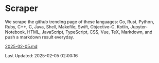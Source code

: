 # Scraper

We scrape the github trending page of these languages: Go, Rust, Python, Ruby, C++, C, Java, Shell, Makefile, Swift, Objective-C, Kotlin, Jupyter-Notebook, HTML, JavaScript, TypeScript, CSS, Vue, TeX, Markdown, and push a markdown result everyday.

[2025-02-05.md](https://github.com/cumthxy/github-trending-backup/blob/master/2025-02-05.md)

Last Updated: 2025-02-05 02:00:16